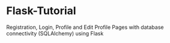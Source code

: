 # Flask-Tutorial

Registration, Login, Profile and Edit Profile Pages with database connectivity (SQLAlchemy) using Flask
